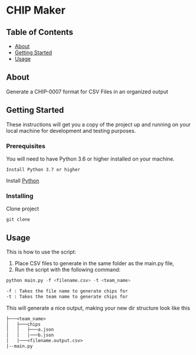 # CHIP Maker

## Table of Contents

- [About](#about)
- [Getting Started](#getting_started)
- [Usage](#usage)

## About <a name = "about"></a>

Generate a CHIP-0007 format for CSV Files in an organized output

## Getting Started <a name = "getting_started"></a>

These instructions will get you a copy of the project up and running on your local machine for development and testing purposes. 

### Prerequisites

You will need to have Python 3.6 or higher installed on your machine.

```
Install Python 3.7 or higher
```

Install [Python](https://www.python.org/downloads/)


### Installing

Clone project

```
git clone 
```


## Usage <a name = "usage"></a>

This is how to use the script:

1. Place CSV files to generate in the same folder as the main.py file,
2. Run the script with the following command:

```python
python main.py -f <filename.csv> -t <team_name>
```

```txt
-f : Takes the file name to generate chips for
-t : Takes the team name to generate chips for
```

This will generate a nice output, making your new dir structure look like this

```txt
├───<team_name>
│   ├───chips
│   │   ├───a.json
│   │   |───b.json
│   |───<filename.output.csv>
|--main.py
```
